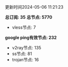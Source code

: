 更新时间2024-05-06 11:21:23

**总订阅: 35**
**总节点: 5770**
- vless节点: 7

**google ping有效节点: 232**
- v2ray节点: 135
- ss节点: 81
- trojan节点: 16
